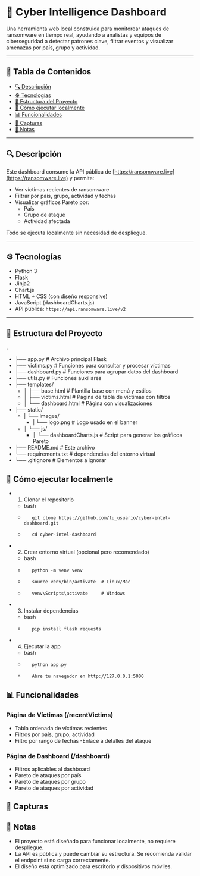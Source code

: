 
# 🧠 Cyber Intelligence Dashboard

Una herramienta web local construida para monitorear ataques de ransomware en tiempo real, ayudando a analistas y equipos de ciberseguridad a detectar patrones clave, filtrar eventos y visualizar amenazas por país, grupo y actividad.

---

## 📌 Tabla de Contenidos

- [🔍 Descripción](#-descripción)
- [⚙️ Tecnologías](#️-tecnologías)
- [📂 Estructura del Proyecto](#-estructura-del-proyecto)
- [🚀 Cómo ejecutar localmente](#-cómo-ejecutar-localmente)
- [📊 Funcionalidades](#-funcionalidades)
- [🧪 Capturas](#-capturas)
- [📎 Notas](#-notas)

---

## 🔍 Descripción

Este dashboard consume la API pública de [https://ransomware.live](https://ransomware.live) y permite:

- Ver víctimas recientes de ransomware
- Filtrar por país, grupo, actividad y fechas
- Visualizar gráficos Pareto por:
  - País
  - Grupo de ataque
  - Actividad afectada

Todo se ejecuta localmente sin necesidad de despliegue.

---

## ⚙️ Tecnologías

- Python 3
- Flask
- Jinja2
- Chart.js
- HTML + CSS (con diseño responsive)
- JavaScript (dashboardCharts.js)
- API pública: `https://api.ransomware.live/v2`

---

## 📂 Estructura del Proyecto
.
- ├── app.py # Archivo principal Flask
- ├── victims.py # Funciones para consultar y procesar víctimas
- ├── dashboard.py # Funciones para agrupar datos del dashboard
- ├── utils.py # Funciones auxiliares
- ├── templates/  
  - │ ├── base.html # Plantilla base con menú y estilos
  - │ ├── victims.html # Página de tabla de víctimas con filtros
  - │ └── dashboard.html # Página con visualizaciones
- ├── static/
  - | └── images/
    - |   └── logo.png # Logo usado en el banner
  - │ └── js/
    - │   └── dashboardCharts.js # Script para generar los gráficos Pareto
- ├── README.md # Este archivo
- └── requirements.txt # dependencias del entorno virtual
- └── .gitignore # Elementos a ignorar

## 🚀 Cómo ejecutar localmente
- 1. Clonar el repositorio
  -    bash
    -        git clone https://github.com/tu_usuario/cyber-intel-dashboard.git
    -        cd cyber-intel-dashboard
- 2. Crear entorno virtual (opcional pero recomendado)
  -    bash
    -        python -m venv venv
    -        source venv/bin/activate  # Linux/Mac
    -        venv\Scripts\activate     # Windows
- 3. Instalar dependencias
  -    bash
    -        pip install flask requests
- 4. Ejecutar la app
  -    bash
    -        python app.py
    -        Abre tu navegador en http://127.0.0.1:5000

## 📊 Funcionalidades
### Página de Víctimas (/recentVictims)
- Tabla ordenada de víctimas recientes
- Filtros por país, grupo, actividad
- Filtro por rango de fechas
-Enlace a detalles del ataque

### Página de Dashboard (/dashboard)
- Filtros aplicables al dashboard
- Pareto de ataques por país
- Pareto de ataques por grupo
- Pareto de ataques por actividad

## 🧪 Capturas

## 📎 Notas
- El proyecto está diseñado para funcionar localmente, no requiere despliegue.
- La API es pública y puede cambiar su estructura. Se recomienda validar el endpoint si no carga correctamente.
- El diseño está optimizado para escritorio y dispositivos móviles.
